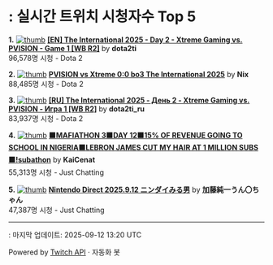 # : 실시간 트위치 시청자수 Top 5

**1.** [![thumb](https://static-cdn.jtvnw.net/previews-ttv/live_user_dota2ti-320x180.jpg)](https://twitch.tv/dota2ti)
**[[EN] The International 2025 - Day 2 - Xtreme Gaming vs. PVISION - Game 1 [WB R2]](https://twitch.tv/dota2ti)** by **dota2ti**<br>96,578명 시청  - Dota 2

**2.** [![thumb](https://static-cdn.jtvnw.net/previews-ttv/live_user_nix-320x180.jpg)](https://twitch.tv/Nix)
**[PVISION vs Xtreme 0:0 bo3 The International 2025](https://twitch.tv/Nix)** by **Nix**<br>88,485명 시청  - Dota 2

**3.** [![thumb](https://static-cdn.jtvnw.net/previews-ttv/live_user_dota2ti_ru-320x180.jpg)](https://twitch.tv/dota2ti_ru)
**[[RU] The International 2025 - День 2 - Xtreme Gaming vs. PVISION - Игра 1 [WB R2]](https://twitch.tv/dota2ti_ru)** by **dota2ti_ru**<br>83,937명 시청  - Dota 2

**4.** [![thumb](https://static-cdn.jtvnw.net/previews-ttv/live_user_kaicenat-320x180.jpg)](https://twitch.tv/KaiCenat)
**[🟫MAFIATHON 3🟫DAY 12🟫15% OF REVENUE GOING TO SCHOOL IN NIGERIA🟫LEBRON JAMES CUT MY HAIR AT 1 MILLION SUBS🟫!subathon](https://twitch.tv/KaiCenat)** by **KaiCenat**<br>55,313명 시청  - Just Chatting

**5.** [![thumb](https://static-cdn.jtvnw.net/previews-ttv/live_user_kato_junichi0817-320x180.jpg)](https://twitch.tv/加藤純一うん〇ちゃん)
**[Nintendo Direct 2025.9.12 ニンダイみる男](https://twitch.tv/加藤純一うん〇ちゃん)** by **加藤純一うん〇ちゃん**<br>47,387명 시청  - Just Chatting


---
: 마지막 업데이트: 2025-09-12 13:20 UTC

Powered by [Twitch API](https://dev.twitch.tv/docs/api/reference) · 자동화 봇